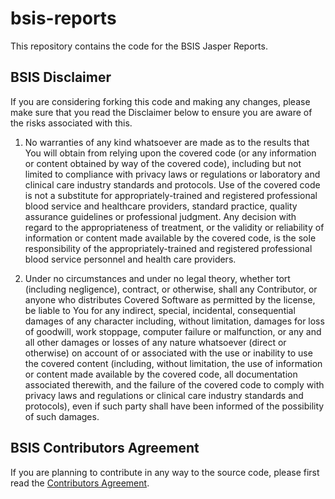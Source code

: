 # bsis-reports
This repository contains the code for the BSIS Jasper Reports.

## BSIS Disclaimer
If you are considering forking this code and making any changes, please make sure that you read the Disclaimer below to ensure you are aware of the risks associated with this.
1. No warranties of any kind whatsoever are made as to the results that You will obtain from relying upon the covered code (or any information or content obtained by way of the covered code), including but not limited to compliance with privacy laws or regulations or laboratory and clinical care industry standards and protocols. Use of the covered code is not a substitute for appropriately-trained and registered professional blood service and healthcare providers, standard practice, quality assurance guidelines or professional judgment. Any decision with regard to the appropriateness of treatment, or the validity or reliability of information or content made available by the covered code, is the sole responsibility of the appropriately-trained and registered professional blood service personnel and health care providers.

2. Under no circumstances and under no legal theory, whether tort (including negligence), contract, or otherwise, shall any Contributor, or anyone who distributes Covered Software as permitted by the license, be liable to You for any indirect, special, incidental, consequential damages of any character including, without limitation, damages for loss of goodwill, work stoppage, computer failure or malfunction, or any and all other damages or losses of any nature whatsoever (direct or otherwise) on account of or associated with the use or inability to use the covered content (including, without limitation, the use of information or content made available by the covered code, all documentation associated therewith, and the failure of the covered code to comply with privacy laws and regulations or clinical care industry standards and protocols), even if such party shall have been informed of the possibility of such damages.

## BSIS Contributors Agreement 
If you are planning to contribute in any way to the source code, please first read the [Contributors Agreement](https://github.com/jembi/bsis-frontend/blob/develop/CONTRIBUTORS-AGREEMENT.md).
